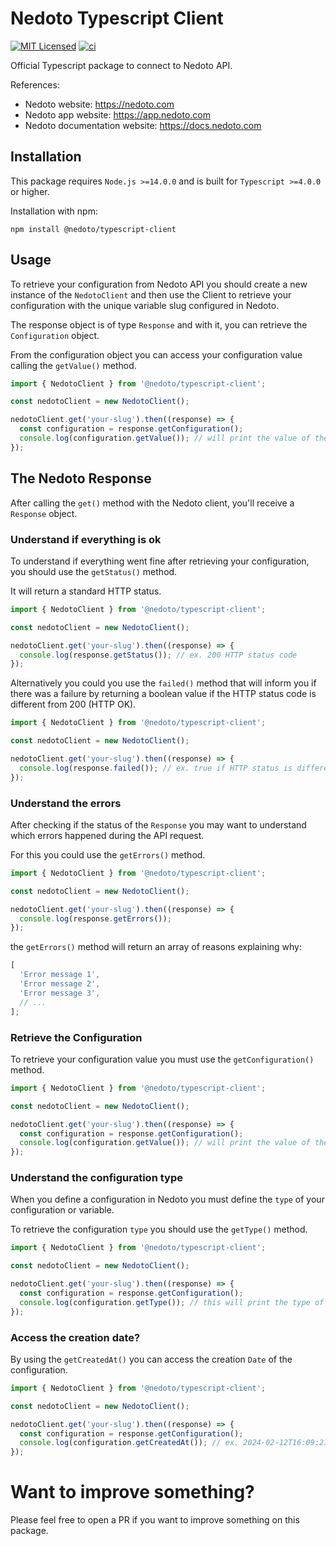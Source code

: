 # Nedoto Typescript Client

[![MIT Licensed](https://img.shields.io/badge/license-MIT-brightgreen.svg?style=flat-square)](LICENSE) [![ci](https://github.com/nedoto/typescript-client/actions/workflows/ci.yml/badge.svg?branch=main)](https://github.com/nedoto/typescript-client/actions/workflows/ci.yml)

Official Typescript package to connect to Nedoto API.

References:

- Nedoto website: https://nedoto.com
- Nedoto app website: https://app.nedoto.com
- Nedoto documentation website: https://docs.nedoto.com

## Installation

This package requires `Node.js >=14.0.0` and is built for `Typescript >=4.0.0` or higher.

Installation with npm:

```shell
npm install @nedoto/typescript-client
```

## Usage

To retrieve your configuration from Nedoto API you should create a new instance of the `NedotoClient` and then use the
Client to retrieve your configuration with the unique variable slug configured in Nedoto.

The response object is of type `Response` and with it, you can retrieve the `Configuration` object.

From the configuration object you can access your configuration value calling the `getValue()` method.

```typescript
import { NedotoClient } from '@nedoto/typescript-client';

const nedotoClient = new NedotoClient();

nedotoClient.get('your-slug').then((response) => {
  const configuration = response.getConfiguration();
  console.log(configuration.getValue()); // will print the value of the Configuration saved in https://app.nedoto.com/variables
});
```

## The Nedoto Response

After calling the `get()` method with the Nedoto client, you'll receive a `Response` object.

### Understand if everything is ok

To understand if everything went fine after retrieving your configuration, you should use the `getStatus()` method.

It will return a standard HTTP status.

```typescript
import { NedotoClient } from '@nedoto/typescript-client';

const nedotoClient = new NedotoClient();

nedotoClient.get('your-slug').then((response) => {
  console.log(response.getStatus()); // ex. 200 HTTP status code
});
```

Alternatively you could you use the `failed()` method that will inform you if there was a failure by returning a boolean
value if the HTTP status code is different from 200 (HTTP OK).

```typescript
import { NedotoClient } from '@nedoto/typescript-client';

const nedotoClient = new NedotoClient();

nedotoClient.get('your-slug').then((response) => {
  console.log(response.failed()); // ex. true if HTTP status is different from 200
});
```

### Understand the errors

After checking if the status of the `Response` you may want to understand which errors happened during the API request.

For this you could use the `getErrors()` method.

```typescript
import { NedotoClient } from '@nedoto/typescript-client';

const nedotoClient = new NedotoClient();

nedotoClient.get('your-slug').then((response) => {
  console.log(response.getErrors());
});
```

the `getErrors()` method will return an array of reasons explaining why:

```typescript
[
  'Error message 1',
  'Error message 2',
  'Error message 3',
  // ...
];
```

### Retrieve the Configuration

To retrieve your configuration value you must use the `getConfiguration()` method.

```typescript
import { NedotoClient } from '@nedoto/typescript-client';

const nedotoClient = new NedotoClient();

nedotoClient.get('your-slug').then((response) => {
  const configuration = response.getConfiguration();
  console.log(configuration.getValue()); // will print the value of the Configuration saved in https://app.nedoto.com/variables
});
```

### Understand the configuration type

When you define a configuration in Nedoto you must define the `type` of your configuration or variable.

To retrieve the configuration `type` you should use the `getType()` method.

```typescript
import { NedotoClient } from '@nedoto/typescript-client';

const nedotoClient = new NedotoClient();

nedotoClient.get('your-slug').then((response) => {
  const configuration = response.getConfiguration();
  console.log(configuration.getType()); // this will print the type of the configuration saved in https://app.nedoto.com/variables, ex. 'string', 'int', 'json', etc.
});
```

### Access the creation date?

By using the `getCreatedAt()` you can access the creation `Date` of the configuration.

```typescript
import { NedotoClient } from '@nedoto/typescript-client';

const nedotoClient = new NedotoClient();

nedotoClient.get('your-slug').then((response) => {
  const configuration = response.getConfiguration();
  console.log(configuration.getCreatedAt()); // ex. 2024-02-12T16:09:21+00:00
});
```

# Want to improve something?

Please feel free to open a PR if you want to improve something on this package.

